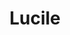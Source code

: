 ---
title: Lucile
name: Lucile
podcasts:
    - lebestiairedesbesties
image: /people/lucile.jpg
description: "Aime les animaux, enfin, surtout ceux cheulous."
twitter: 
facebook:
layout: people
---